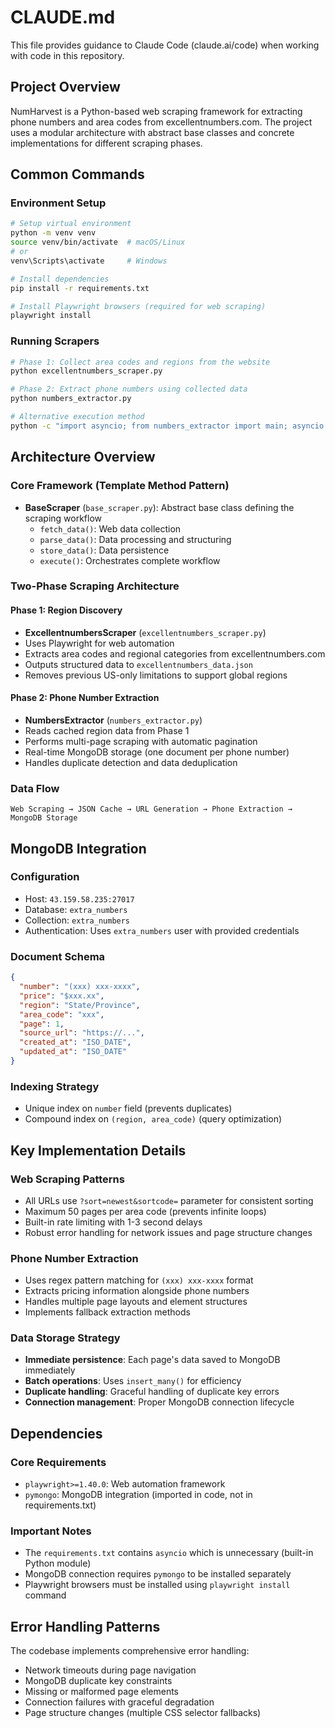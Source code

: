 # CLAUDE.md

This file provides guidance to Claude Code (claude.ai/code) when working with code in this repository.

## Project Overview

NumHarvest is a Python-based web scraping framework for extracting phone numbers and area codes from excellentnumbers.com. The project uses a modular architecture with abstract base classes and concrete implementations for different scraping phases.

## Common Commands

### Environment Setup
```bash
# Setup virtual environment
python -m venv venv
source venv/bin/activate  # macOS/Linux
# or
venv\Scripts\activate     # Windows

# Install dependencies
pip install -r requirements.txt

# Install Playwright browsers (required for web scraping)
playwright install
```

### Running Scrapers
```bash
# Phase 1: Collect area codes and regions from the website
python excellentnumbers_scraper.py

# Phase 2: Extract phone numbers using collected data
python numbers_extractor.py

# Alternative execution method
python -c "import asyncio; from numbers_extractor import main; asyncio.run(main())"
```

## Architecture Overview

### Core Framework (Template Method Pattern)
- **BaseScraper** (`base_scraper.py`): Abstract base class defining the scraping workflow
  - `fetch_data()`: Web data collection
  - `parse_data()`: Data processing and structuring  
  - `store_data()`: Data persistence
  - `execute()`: Orchestrates complete workflow

### Two-Phase Scraping Architecture

#### Phase 1: Region Discovery
- **ExcellentnumbersScraper** (`excellentnumbers_scraper.py`)
- Uses Playwright for web automation
- Extracts area codes and regional categories from excellentnumbers.com
- Outputs structured data to `excellentnumbers_data.json`
- Removes previous US-only limitations to support global regions

#### Phase 2: Phone Number Extraction  
- **NumbersExtractor** (`numbers_extractor.py`)
- Reads cached region data from Phase 1
- Performs multi-page scraping with automatic pagination
- Real-time MongoDB storage (one document per phone number)
- Handles duplicate detection and data deduplication

### Data Flow
```
Web Scraping → JSON Cache → URL Generation → Phone Extraction → MongoDB Storage
```

## MongoDB Integration

### Configuration
- Host: `43.159.58.235:27017`
- Database: `extra_numbers` 
- Collection: `extra_numbers`
- Authentication: Uses `extra_numbers` user with provided credentials

### Document Schema
```json
{
  "number": "(xxx) xxx-xxxx",
  "price": "$xxx.xx", 
  "region": "State/Province",
  "area_code": "xxx",
  "page": 1,
  "source_url": "https://...",
  "created_at": "ISO_DATE",
  "updated_at": "ISO_DATE"
}
```

### Indexing Strategy
- Unique index on `number` field (prevents duplicates)
- Compound index on `(region, area_code)` (query optimization)

## Key Implementation Details

### Web Scraping Patterns
- All URLs use `?sort=newest&sortcode=` parameter for consistent sorting
- Maximum 50 pages per area code (prevents infinite loops)
- Built-in rate limiting with 1-3 second delays
- Robust error handling for network issues and page structure changes

### Phone Number Extraction
- Uses regex pattern matching for `(xxx) xxx-xxxx` format
- Extracts pricing information alongside phone numbers
- Handles multiple page layouts and element structures
- Implements fallback extraction methods

### Data Storage Strategy  
- **Immediate persistence**: Each page's data saved to MongoDB immediately
- **Batch operations**: Uses `insert_many()` for efficiency
- **Duplicate handling**: Graceful handling of duplicate key errors
- **Connection management**: Proper MongoDB connection lifecycle

## Dependencies

### Core Requirements
- `playwright>=1.40.0`: Web automation framework
- `pymongo`: MongoDB integration (imported in code, not in requirements.txt)

### Important Notes
- The `requirements.txt` contains `asyncio` which is unnecessary (built-in Python module)
- MongoDB connection requires `pymongo` to be installed separately
- Playwright browsers must be installed using `playwright install` command

## Error Handling Patterns

The codebase implements comprehensive error handling:
- Network timeouts during page navigation
- MongoDB duplicate key constraints
- Missing or malformed page elements
- Connection failures with graceful degradation
- Page structure changes (multiple CSS selector fallbacks)